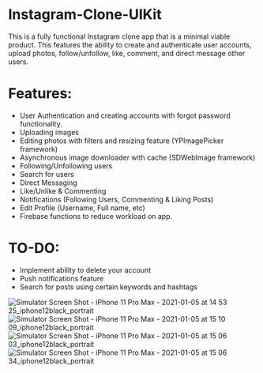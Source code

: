 # Instagram-Clone-UIKit

This is a fully functional Instagram clone app that is a minimal viable product. This features the ability to create and authenticate user accounts, upload photos, follow/unfollow, like, comment, and direct message other users.

# Features:
- User Authentication and creating accounts with forgot password functionality.
- Uploading images
- Editing photos with filters and resizing feature (YPImagePicker framework)
- Asynchronous image downloader with cache (SDWebImage framework)
- Following/Unfollowing users
- Search for users
- Direct Messaging
- Like/Unlike & Commenting
- Notifications (Following Users, Commenting & Liking Posts)
- Edit Profile (Username, Full name, etc)
- Firebase functions to reduce workload on app.

# TO-DO:
- Implement ability to delete your account
- Push notifications feature
- Search for posts using certain keywords and hashtags

![Simulator Screen Shot - iPhone 11 Pro Max - 2021-01-05 at 14 53 25_iphone12black_portrait](https://user-images.githubusercontent.com/65437211/105947359-f92e6580-6036-11eb-951e-31b690639c1b.png)
![Simulator Screen Shot - iPhone 11 Pro Max - 2021-01-05 at 15 10 09_iphone12black_portrait](https://user-images.githubusercontent.com/65437211/105947671-85408d00-6037-11eb-9b8d-4a865d1576ce.png)
![Simulator Screen Shot - iPhone 11 Pro Max - 2021-01-05 at 15 06 03_iphone12black_portrait](https://user-images.githubusercontent.com/65437211/105947363-f9c6fc00-6036-11eb-90fc-fc21a7ef85ff.png)
![Simulator Screen Shot - iPhone 11 Pro Max - 2021-01-05 at 15 06 34_iphone12black_portrait](https://user-images.githubusercontent.com/65437211/105947365-fa5f9280-6036-11eb-8952-af2cd71ab428.png)

